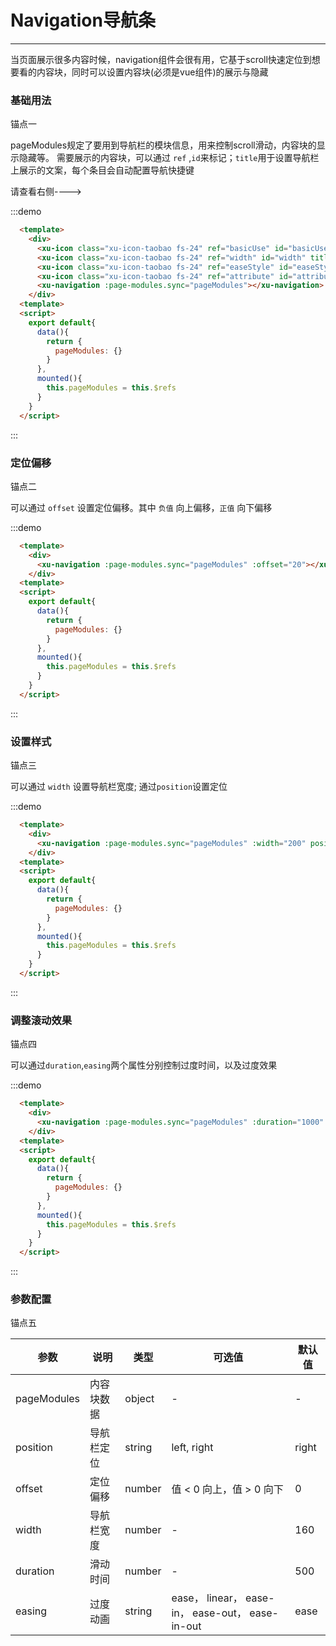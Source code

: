# Navigation导航条
<!-- {.md} -->

---
<!-- {.md} -->
当页面展示很多内容时候，navigation组件会很有用，它基于scroll快速定位到想要看的内容块，同时可以设置内容块(必须是vue组件)的展示与隐藏
<!-- {.md} -->

### 基础用法

<xu-button class="fs20 cl-red" ref="basicUse" id="basicUse" title="基础用法" type="text">
  <xu-icon class="xu-icon-taobao fs20"></xu-icon>锚点一
</xu-button> 
<!-- {.md} -->

pageModules规定了要用到导航栏的模块信息，用来控制scroll滑动，内容块的显示隐藏等。
需要展示的内容块，可以通过 `ref` ,`id`来标记；`title`用于设置导航栏上展示的文案，每个条目会自动配置导航快捷键

<div class="demo-block">
  请查看右侧---->
  <xu-navigation :page-modules.sync="pageModules" :duration="800" easing="ease-in-out" :width="200" :offset="-20"></xu-navigation>
</div>

:::demo
```html
  <template>
    <div>
      <xu-icon class="xu-icon-taobao fs-24" ref="basicUse" id="basicUse" title="基础用法"></xu-icon>
      <xu-icon class="xu-icon-taobao fs-24" ref="width" id="width" title="设置样式"></xu-icon>
      <xu-icon class="xu-icon-taobao fs-24" ref="easeStyle" id="easeStyle" title="调整滚动效果"></xu-icon>
      <xu-icon class="xu-icon-taobao fs-24" ref="attribute" id="attribute" title="参数配置"></xu-icon>
      <xu-navigation :page-modules.sync="pageModules"></xu-navigation>
    </div>
  <template>
  <script>
    export default{
      data(){
        return {
          pageModules: {}
        }
      },
      mounted(){
        this.pageModules = this.$refs
      }
    }
  </script>
```
:::

### 定位偏移

<xu-button class="fs20 cl-red" ref="offset" id="offset" title="定位偏移" type="text">
  <xu-icon class="xu-icon-taobao fs20"></xu-icon>锚点二
</xu-button> 
<!-- {.md} -->

可以通过 `offset` 设置定位偏移。其中  `负值` 向上偏移，`正值` 向下偏移  

:::demo
```html
  <template>
    <div>
      <xu-navigation :page-modules.sync="pageModules" :offset="20"></xu-navigation>
    </div>
  <template>
  <script>
    export default{
      data(){
        return {
          pageModules: {}
        }
      },
      mounted(){
        this.pageModules = this.$refs
      }
    }
  </script>
```
:::

### 设置样式

<xu-button class="fs20 cl-red" ref="width" id="width" title="设置样式" type="text">
  <xu-icon class="xu-icon-taobao fs20"></xu-icon>锚点三
</xu-button> 
<!-- {.md} -->

可以通过 `width` 设置导航栏宽度; 通过`position`设置定位

:::demo
```html
  <template>
    <div>
      <xu-navigation :page-modules.sync="pageModules" :width="200" position="left"></xu-navigation>
    </div>
  <template>
  <script>
    export default{
      data(){
        return {
          pageModules: {}
        }
      },
      mounted(){
        this.pageModules = this.$refs
      }
    }
  </script>
```
:::

### 调整滚动效果

<xu-button class="fs20 cl-red" ref="easeStyle" id="easeStyle" title="调整滚动效果" type="text">
  <xu-icon class="xu-icon-taobao fs20"></xu-icon>锚点四
</xu-button> 
<!-- {.md} -->

可以通过`duration`,`easing`两个属性分别控制过度时间，以及过度效果

:::demo
```html
  <template>
    <div>
      <xu-navigation :page-modules.sync="pageModules" :duration="1000" easing="linear"></xu-navigation>
    </div>
  <template>
  <script>
    export default{
      data(){
        return {
          pageModules: {}
        }
      },
      mounted(){
        this.pageModules = this.$refs
      }
    }
  </script>
```
:::

### 参数配置

<xu-button class="fs20 cl-red" ref="attribute" id="attribute" title="参数配置" type="text">
  <xu-icon class="xu-icon-taobao fs20"></xu-icon>锚点五
</xu-button> 

<!-- {.md} -->
| 参数      | 说明    | 类型      | 可选值       | 默认值   |
|---------- |-------- |---------- |-------------  |-------- |
| pageModules | 内容块数据 | object | - | - |
| position | 导航栏定位 | string  | left, right | right |
| offset | 定位偏移 | number | 值 < 0 向上，值 > 0 向下 | 0 |
| width | 导航栏宽度 | number | - | 160 |
| duration | 滑动时间 | number | - | 500 |
| easing | 过度动画 | string | ease， linear， ease-in， ease-out， ease-in-out | ease |

<script>
  export default{
    data(){
      return {
        pageModules: {}
      }
    },
    mounted(){
      this.pageModules = this.$refs;
      console.log(this.pageModules)
    }
  }
</script>
<style lang="scss">
  
</style>